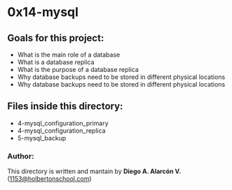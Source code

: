 # 0x14-mysql

## Goals for this project:

- What is the main role of a database
- What is a database replica
- What is the purpose of a database replica
- Why database backups need to be stored in different physical locations
- Why database backups need to be stored in different physical locations


## Files inside this directory:

- 4-mysql_configuration_primary
- 4-mysql_configuration_replica
- 5-mysql_backup

### Author:

This directory is written and mantain by **Diego A. Alarcón V.** (1153@holbertonschool.com)
